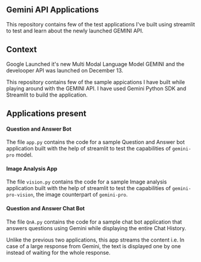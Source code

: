 ## Gemini API Applications

This repository contains few of the test applications I've built using streamlit to test and learn about the newly launched GEMINI API. 

## Context

Google Launched it's new Multi Modal Language Model GEMINI and the develooper API was launched on December 13. <br>

This repository contains few of the sample appications I have built while playing around with the GEMINI API. I have used Gemini Python SDK and Streamlit to build the application.

## Applications present

#### Question and Answer Bot

The file ```app.py``` contains the code for a sample Question and Answer bot application built with the help of streamlit to test the capabilities of ```gemini-pro``` model.

#### Image Analysis App

The file ```vision.py``` contains the code for a sample Image analysis application built with the help of streamlit to test the capabilities of ```gemini-pro-vision```, the image counterpart of ```gemini-pro```.

#### Question and Answer Chat Bot

The file ```QnA.py``` contains the code for a sample chat bot application that answers questions using Gemini while displaying the entire Chat History. <br>

Unlike the previous two applications, this app streams the content i.e. In case of a large response from Gemini, the text is displayed one by one instead of waiting for the whole response. 